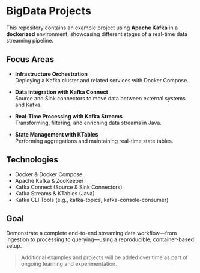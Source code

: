 # BigData Projects

This repository contains an example project using **Apache Kafka** in a **dockerized** environment, showcasing different stages of a real-time data streaming pipeline.

## Focus Areas

- **Infrastructure Orchestration**  
  Deploying a Kafka cluster and related services with Docker Compose.

- **Data Integration with Kafka Connect**  
  Source and Sink connectors to move data between external systems and Kafka.

- **Real-Time Processing with Kafka Streams**  
  Transforming, filtering, and enriching data streams in Java.

- **State Management with KTables**  
  Performing aggregations and maintaining real-time state tables.

## Technologies

- Docker & Docker Compose  
- Apache Kafka & ZooKeeper  
- Kafka Connect (Source & Sink Connectors)  
- Kafka Streams & KTables (Java)  
- Kafka CLI Tools (e.g., kafka-topics, kafka-console-consumer)

## Goal

Demonstrate a complete end-to-end streaming data workflow—from ingestion to processing to querying—using a reproducible, container-based setup.

> Additional examples and projects will be added over time as part of ongoing learning and experimentation.


